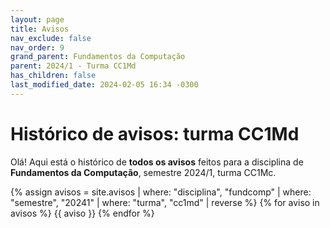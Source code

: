 ```yaml
---
layout: page
title: Avisos
nav_exclude: false
nav_order: 9
grand_parent: Fundamentos da Computação
parent: 2024/1 - Turma CC1Md
has_children: false
last_modified_date: 2024-02-05 16:34 -0300
---
```


# Histórico de avisos: turma CC1Md

Olá! Aqui está o histórico de **todos os avisos** feitos para a
disciplina de **Fundamentos da Computação**, semestre 2024/1, turma CC1Mc.

{% assign avisos = site.avisos
     | where: "disciplina", "fundcomp"
     | where: "semestre", "20241"
     | where: "turma", "cc1md"
     | reverse  %}
{% for aviso in avisos %}
{{ aviso }}
{% endfor %}
